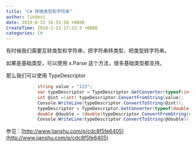 ```yaml
---
title: "C# 转换类型和字符串"
author: lindexi
date: 2019-8-31 16:55:58 +0800
CreateTime: 2018-2-13 17:23:3 +0800
categories: C#
---
```


有时候我们需要互转类型和字符串，把字符串转类型、把类型转字符串。

<!--more-->



<div id="toc"></div>

如果是基础类型，可以使用 x.Parse 这个方法，很多基础类型都支持。

那么我们可以使用 TypeDescriptor


```csharp
            string value = "123";
            var typeDescriptor = TypeDescriptor.GetConverter(typeof(int));
            int @int =(int) typeDescriptor.ConvertFromString(value);
            Console.WriteLine(typeDescriptor.ConvertToString(@int));
            typeDescriptor = TypeDescriptor.GetConverter(typeof(double));
            double @double = (double)typeDescriptor.ConvertFromString(value);
            Console.WriteLine(typeDescriptor.ConvertToString(@double));
```

参见：[http://www.jianshu.com/p/cdc8f5fe6405](http://www.jianshu.com/p/cdc8f5fe6405)


